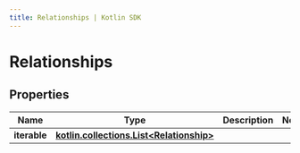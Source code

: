 ```yaml
---
title: Relationships | Kotlin SDK
---
```



# Relationships

## Properties
Name | Type | Description | Notes
------------ | ------------- | ------------- | -------------
**iterable** | [**kotlin.collections.List&lt;Relationship&gt;**](Relationship) |  | 



